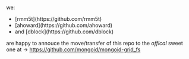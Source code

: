 we:

<ul>
  <li> 
    [rmm5t](https://github.com/rmm5t)
  </li>
  <li>
    [ahoward](https://github.com/ahoward)
  </li>
  <li>
    and [dblock](https://github.com/dblock)
  </li>
</ul>

are happy to annouce the move/transfer of this repo to the *offical* sweet one at -> https://github.com/mongoid/mongoid-grid_fs
